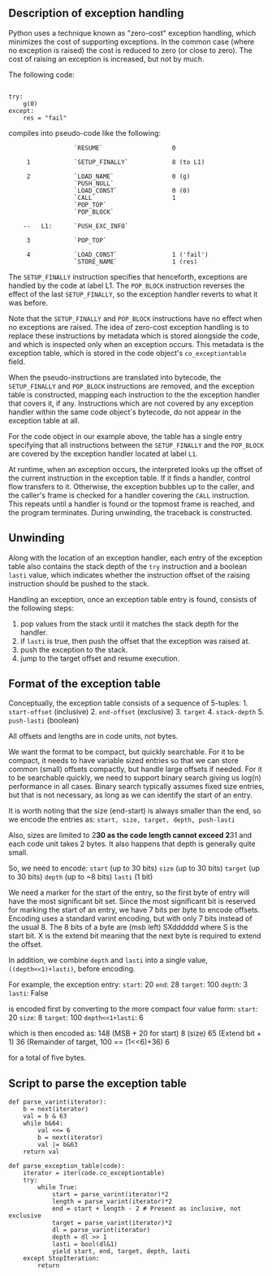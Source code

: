 Description of exception handling
---------------------------------

Python uses a technique known as "zero-cost" exception handling, which
minimizes the cost of supporting exceptions. In the common case (where
no exception is raised) the cost is reduced to zero (or close to zero).
The cost of raising an exception is increased, but not by much.

The following code:

<code>
try:
    g(0)
except:
    res = "fail"
</code>

compiles into pseudo-code like the following:

```
                  `RESUME`                   0

     1            `SETUP_FINALLY`            8 (to L1)

     2            `LOAD_NAME`                0 (g)
                  `PUSH_NULL`
                  `LOAD_CONST`               0 (0)
                  `CALL`                     1
                  `POP_TOP`
                  `POP_BLOCK`

    --   L1:      `PUSH_EXC_INFO`

     3            `POP_TOP`

     4            `LOAD_CONST`               1 ('fail')
                  `STORE_NAME`               1 (res)
```

The `SETUP_FINALLY` instruction specifies that henceforth, exceptions
are handled by the code at label L1. The `POP_BLOCK` instruction
reverses the effect of the last `SETUP_FINALLY`, so the exception
handler reverts to what it was before.

Note that the `SETUP_FINALLY` and `POP_BLOCK` instructions have no effect
when no exceptions are raised. The idea of zero-cost exception handling
is to replace these instructions by metadata which is stored alongside
the code, and which is inspected only when an exception occurs.
This metadata is the exception table, which is stored in the code
object's `co_exceptiontable` field.

When the pseudo-instructions are translated into bytecode, the
`SETUP_FINALLY` and `POP_BLOCK` instructions are removed, and the
exception table is constructed, mapping each instruction to the
the exception handler that covers it, if any. Instructions which
are not covered by any exception handler within the same code
object's bytecode, do not appear in the exception table at all.

For the code object in our example above, the table has a single
entry specifying that all instructions between the `SETUP_FINALLY`
and the `POP_BLOCK` are covered by the exception handler located
at label `L1`.

At runtime, when an exception occurs, the interpreted looks up
the offset of the current instruction in the exception table. If
it finds a handler, control flow transfers to it. Otherwise, the
exception bubbles up to the caller, and the caller's frame is
checked for a handler covering the `CALL` instruction. This
repeats until a handler is found or the topmost frame is reached,
and the program terminates. During unwinding, the traceback
is constructed.

Unwinding
---------

Along with the location of an exception handler, each entry of the
exception table also contains the stack depth of the `try` instruction
and a boolean `lasti` value, which indicates whether the instruction
offset of the raising instruction should be pushed to the stack.

Handling an exception, once an exception table entry is found, consists
of the following steps:

 1. pop values from the stack until it matches the stack depth for the handler.
 2. if `lasti` is true, then push the offset that the exception was raised at.
 3. push the exception to the stack.
 4. jump to the target offset and resume execution.


Format of the exception table
-----------------------------

Conceptually, the exception table consists of a sequence of 5-tuples:
    1. `start-offset` (inclusive)
    2. `end-offset` (exclusive)
    3. `target`
    4. `stack-depth`
    5. `push-lasti` (boolean)

All offsets and lengths are in code units, not bytes.

We want the format to be compact, but quickly searchable.
For it to be compact, it needs to have variable sized entries so that we can store common (small) offsets compactly, but handle large offsets if needed.
For it to be searchable quickly, we need to support binary search giving us log(n) performance in all cases.
Binary search typically assumes fixed size entries, but that is not necessary, as long as we can identify the start of an entry.

It is worth noting that the size (end-start) is always smaller than the end, so we encode the entries as:
    `start, size, target, depth, push-lasti`

Also, sizes are limited to 2**30 as the code length cannot exceed 2**31 and each code unit takes 2 bytes.
It also happens that depth is generally quite small.

So, we need to encode:
    `start` (up to 30 bits)
    `size` (up to 30 bits)
    `target` (up to 30 bits)
    `depth` (up to ~8 bits)
    `lasti` (1 bit)

We need a marker for the start of the entry, so the first byte of entry will have the most significant bit set.
Since the most significant bit is reserved for marking the start of an entry, we have 7 bits per byte to encode offsets.
Encoding uses a standard varint encoding, but with only 7 bits instead of the usual 8.
The 8 bits of a byte are (msb left) SXdddddd where S is the start bit. X is the extend bit meaning that the next byte is required to extend the offset.

In addition, we combine `depth` and `lasti` into a single value, `((depth<<1)+lasti)`, before encoding.

For example, the exception entry:
    `start`:  20
    `end`:    28
    `target`: 100
    `depth`:  3
    `lasti`:  False

is encoded first by converting to the more compact four value form:
    `start`:         20
    `size`:          8
    `target`:        100
  `depth<<1+lasti`:  6

which is then encoded as:
    148 (MSB + 20 for start)
    8   (size)
    65  (Extend bit + 1)
    36  (Remainder of target, 100 == (1<<6)+36)
    6

for a total of five bytes.



Script to parse the exception table
-----------------------------------

```
def parse_varint(iterator):
    b = next(iterator)
    val = b & 63
    while b&64:
        val <<= 6
        b = next(iterator)
        val |= b&63
    return val
```

```
def parse_exception_table(code):
    iterator = iter(code.co_exceptiontable)
    try:
        while True:
            start = parse_varint(iterator)*2
            length = parse_varint(iterator)*2
            end = start + length - 2 # Present as inclusive, not exclusive
            target = parse_varint(iterator)*2
            dl = parse_varint(iterator)
            depth = dl >> 1
            lasti = bool(dl&1)
            yield start, end, target, depth, lasti
    except StopIteration:
        return
```
